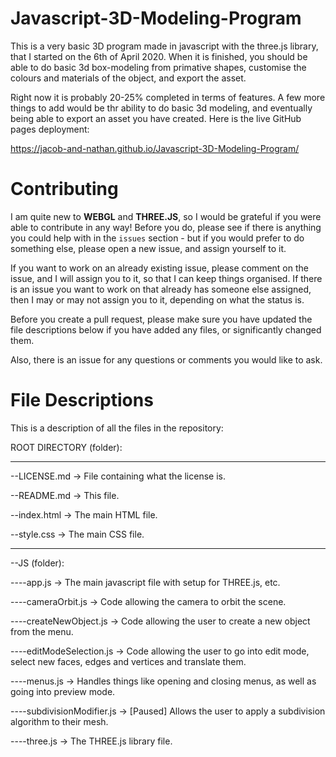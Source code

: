 # Javascript-3D-Modeling-Program
This is a very basic 3D program made in javascript with the three.js library, that I started on the 6th of April 2020. When it is finished, you should be able to do basic 3d box-modeling from primative shapes, customise the colours and materials of the object, and export the asset.

Right now it is probably 20-25% completed in terms of features. A few more things to add would be thr ability to do basic 3d modeling, and eventually being able to export an asset you have created. Here is the live GitHub pages deployment:

https://jacob-and-nathan.github.io/Javascript-3D-Modeling-Program/

# Contributing
I am quite new to **WEBGL** and  **THREE.JS**, so I would be grateful if you were able to contribute in any way! Before you do, please see if there is anything you could help with in the `issues` section - but if you would prefer to do something else, please open a new issue, and assign yourself to it. 

If you want to work on an already existing issue, please comment on the issue, and I will assign you to it, so that I can keep things organised.
If there is an issue you want to work on that already has someone else assigned, then I may or may not assign you to it, depending on what the status is.

Before you create a pull request, please make sure you have updated the file descriptions below if you have added any files, or significantly changed them.

Also, there is an issue for any questions or comments you would like to ask.

# File Descriptions
This is a description of all the files in the repository:

ROOT DIRECTORY (folder):

--- --- --- --- --- ---

--LICENSE.md -> File containing what the license is.

--README.md -> This file.

--index.html -> The main HTML file.

--style.css -> The main CSS file.

--- --- --- --- --- --- 
 
--JS (folder):

----app.js -> The main javascript file with setup for THREE.js, etc.

----cameraOrbit.js -> Code allowing the camera to orbit the scene.

----createNewObject.js -> Code allowing the user to create a new object from the menu.

----editModeSelection.js -> Code allowing the user to go into edit mode, select new faces, edges and vertices and translate them.

----menus.js -> Handles things like opening and closing menus, as well as going into preview mode.

----subdivisionModifier.js -> [Paused] Allows the user to apply a subdivision algorithm to their mesh.

----three.js -> The THREE.js library file.
